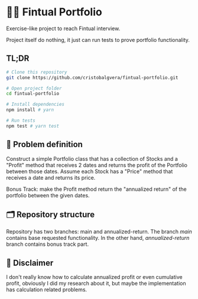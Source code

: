 # :technologist: Fintual Portfolio

Exercise-like project to reach Fintual interview.

Project itself do nothing, it just can run tests to prove portfolio functionality.

## TL;DR

```bash
# Clone this repository
git clone https://github.com/cristobalgvera/fintual-portfolio.git

# Open project folder
cd fintual-portfolio

# Install dependencies
npm install # yarn

# Run tests
npm test # yarn test
```

## :person_fencing: Problem definition

Construct a simple Portfolio class that has a collection of Stocks
and a "Profit" method that receives 2 dates and returns the profit
of the Portfolio between those dates. Assume each Stock has a "Price"
method that receives a date and returns its price.

Bonus Track: make the Profit method return the "annualized return"
of the portfolio between the given dates.

## :card_index_dividers: Repository structure

Repository has two branches: main and annualized-return. The branch _main_
contains base requested functionality. In the other hand, _annualized-return_
branch contains bonus track part.

## :eyes: Disclaimer

I don't really know how to calculate annualized profit or even cumulative profit,
obviously I did my research about it, but maybe the implementation has calculation
related problems.
